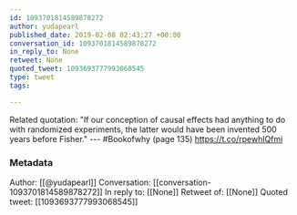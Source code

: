 ```yaml
---
id: 1093701814589878272
author: yudapearl
published_date: 2019-02-08 02:43:27 +00:00
conversation_id: 1093701814589878272
in_reply_to: None
retweet: None
quoted_tweet: 1093693777993068545
type: tweet
tags:

---
```


Related quotation:
"If our conception of causal effects had anything to do with randomized experiments, the latter would have been invented 500 years before Fisher."
--- #Bookofwhy (page 135) https://t.co/rpewhlQfmi

### Metadata

Author: [[@yudapearl]]
Conversation: [[conversation-1093701814589878272]]
In reply to: [[None]]
Retweet of: [[None]]
Quoted tweet: [[1093693777993068545]]
